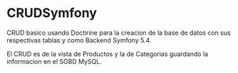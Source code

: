 # CRUDSymfony

CRUD basico usando Doctirine para la creacion de la base de datos con sus respectivas tablas y como Backend Symfony 5.4.

El CRUD es de la vista de Productos y la de Categorias guardando la informacion en el SGBD MySQL.
